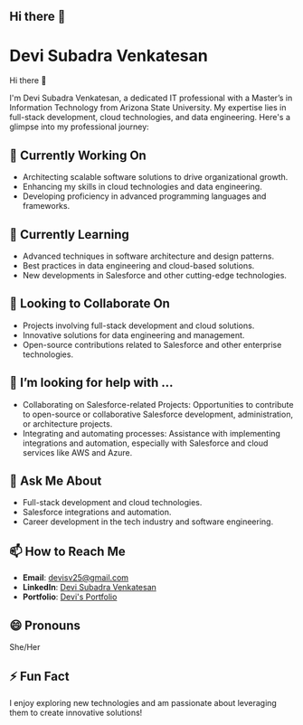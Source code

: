 ## Hi there 👋

# Devi Subadra Venkatesan

Hi there 👋

I'm Devi Subadra Venkatesan, a dedicated IT professional with a Master’s in Information Technology from Arizona State University. My expertise lies in full-stack development, cloud technologies, and data engineering. Here's a glimpse into my professional journey:

## 🔭 Currently Working On

- Architecting scalable software solutions to drive organizational growth.
- Enhancing my skills in cloud technologies and data engineering.
- Developing proficiency in advanced programming languages and frameworks.

## 🌱 Currently Learning

- Advanced techniques in software architecture and design patterns.
- Best practices in data engineering and cloud-based solutions.
- New developments in Salesforce and other cutting-edge technologies.

## 👯 Looking to Collaborate On

- Projects involving full-stack development and cloud solutions.
- Innovative solutions for data engineering and management.
- Open-source contributions related to Salesforce and other enterprise technologies.

## 🤔 I’m looking for help with ...
- Collaborating on Salesforce-related Projects: Opportunities to contribute to open-source or collaborative Salesforce development, administration, or architecture projects.
- Integrating and automating processes: Assistance with implementing integrations and automation, especially with Salesforce and cloud services like AWS and Azure.
  
## 💬 Ask Me About

- Full-stack development and cloud technologies.
- Salesforce integrations and automation.
- Career development in the tech industry and software engineering.

## 📫 How to Reach Me

- **Email**: [devisv25@gmail.com](mailto:devisv25@gmail.com)
- **LinkedIn**: [Devi Subadra Venkatesan](https://www.linkedin.com/in/devisubadravenkatesan)
- **Portfolio**: [Devi's Portfolio](https://www.yourportfolio.com)

## 😄 Pronouns

She/Her

## ⚡ Fun Fact

I enjoy exploring new technologies and am passionate about leveraging them to create innovative solutions!
